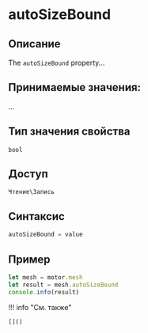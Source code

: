 # autoSizeBound

## Описание
The `autoSizeBound` property...

## Принимаемые значения:
...

## Тип значения свойства
`bool`

## Доступ
`Чтение\Запись`

## Синтаксис
```javascript
autoSizeBound = value
```

## Пример
```javascript linenums="1"
let mesh = motor.mesh
let result = mesh.autoSizeBound
console.info(result)
```

!!! info "См. также"

    []()

